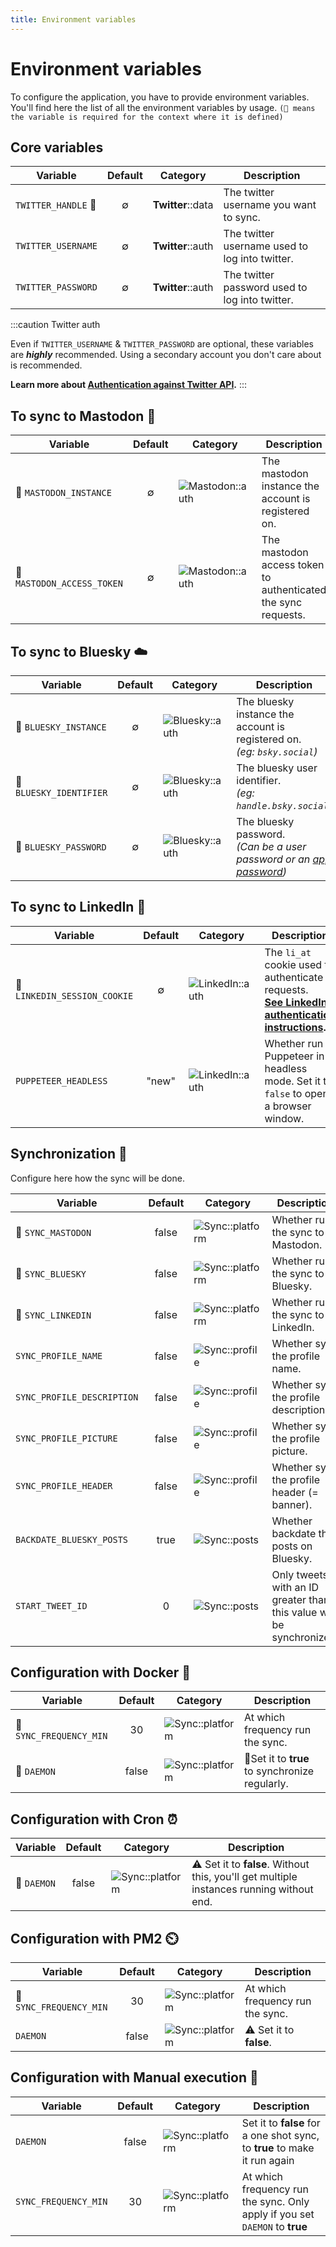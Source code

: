 ```yaml
---
title: Environment variables
---
```


# Environment variables

To configure the application, you have to provide environment variables. You'll find here the list of all the
environment variables by usage. `(📌 means the variable is required for the context where it is defined)`

## Core variables

| Variable            |      Default       | Category          | Description                                                                                |
|---------------------|:------------------:|-------------------|--------------------------------------------------------------------------------------------|
| `TWITTER_HANDLE` 📌 |         ∅          | **Twitter**::data | The twitter username you want to sync.                                                     |
| `TWITTER_USERNAME`  |         ∅          | **Twitter**::auth | The twitter username used to log into twitter.                                             |
| `TWITTER_PASSWORD`  |         ∅          | **Twitter**::auth | The twitter password used to log into twitter.                                             |


:::caution Twitter auth

Even if `TWITTER_USERNAME` & `TWITTER_PASSWORD` are optional, these variables are **_highly_** recommended. Using a secondary account you don't care about is recommended.

**Learn more about [Authentication against Twitter API](./twitter-authentication).**
:::

## To sync to Mastodon 🦣

| Variable                   | Default | Category                                                                 | Description                                                   |
|----------------------------|:-------:|--------------------------------------------------------------------------|---------------------------------------------------------------|
| 📌 `MASTODON_INSTANCE`     |    ∅    | ![**Mastodon**::auth](https://img.shields.io/badge/Mastodon-Auth-6364FF) | The mastodon instance the account is registered on.           |
| 📌 `MASTODON_ACCESS_TOKEN` |    ∅    | ![**Mastodon**::auth](https://img.shields.io/badge/Mastodon-Auth-6364FF) | The mastodon access token to authenticated the sync requests. |

## To sync to Bluesky ☁️

| Variable                | Default | Category                                                               | Description                                                                                                        |
|-------------------------|:-------:|------------------------------------------------------------------------|--------------------------------------------------------------------------------------------------------------------|
| 📌 `BLUESKY_INSTANCE`   |    ∅    | ![**Bluesky**::auth](https://img.shields.io/badge/Bluesky-Auth-0085ff) | The bluesky instance the account is registered on.<br/>_(eg: `bsky.social`)_                                       |
| 📌 `BLUESKY_IDENTIFIER` |    ∅    | ![**Bluesky**::auth](https://img.shields.io/badge/Bluesky-Auth-0085ff) | The bluesky user identifier.<br/>_(eg: `handle.bsky.social`)_                                                      |
| 📌 `BLUESKY_PASSWORD`   |    ∅    | ![**Bluesky**::auth](https://img.shields.io/badge/Bluesky-Auth-0085ff) | The bluesky password.<br/>_(Can be a user password or an [app password](https://bsky.app/settings/app-passwords))_ |

## To sync to LinkedIn 💼

| Variable                   | Default | Category | Description |
|----------------------------|:-------:|------------------------------------------|------------------------------------------------|
| 📌 `LINKEDIN_SESSION_COOKIE` |    ∅    | ![**LinkedIn**::auth](https://img.shields.io/badge/LinkedIn-Auth-0A66C2) | The `li_at` cookie used to authenticate requests.<br/>**[See LinkedIn authentication instructions](./linkedin-authentication).** |
| `PUPPETEER_HEADLESS` | "new" | ![**LinkedIn**::auth](https://img.shields.io/badge/LinkedIn-Auth-0A66C2) | Whether run Puppeteer in headless mode. Set it to `false` to open a browser window. |

## Synchronization 🐝

Configure here how the sync will be done.

| Variable                  | Default | Category                                                                 | Description                                |
|---------------------------|:-------:|--------------------------------------------------------------------------|--------------------------------------------|
| 📌 `SYNC_MASTODON`        |  false  | ![**Sync**::platform](https://img.shields.io/badge/Sync-Platform-e8e8e8) | Whether run the sync to Mastodon.          |
| 📌 `SYNC_BLUESKY`         |  false  | ![**Sync**::platform](https://img.shields.io/badge/Sync-Platform-e8e8e8) | Whether run the sync to Bluesky.           |                                            |
| 📌 `SYNC_LINKEDIN`        |  false  | ![**Sync**::platform](https://img.shields.io/badge/Sync-Platform-e8e8e8) | Whether run the sync to LinkedIn.          |
| `SYNC_PROFILE_NAME`       |  false  | ![**Sync**::profile](https://img.shields.io/badge/Sync-Profile-yellow)   | Whether sync the profile name.             |
| `SYNC_PROFILE_DESCRIPTION` |  false  | ![**Sync**::profile](https://img.shields.io/badge/Sync-Profile-yellow)   | Whether sync the profile description.      |
| `SYNC_PROFILE_PICTURE`    |  false  | ![**Sync**::profile](https://img.shields.io/badge/Sync-Profile-yellow)   | Whether sync the profile picture.          |
| `SYNC_PROFILE_HEADER`     |  false  | ![**Sync**::profile](https://img.shields.io/badge/Sync-Profile-yellow)   | Whether sync the profile header (= banner). |
| `BACKDATE_BLUESKY_POSTS`  |  true   | ![**Sync**::posts](https://img.shields.io/badge/Sync-Posts-green)        | Whether backdate the posts on Bluesky.     |
| `START_TWEET_ID`          |    0    | ![**Sync**::posts](https://img.shields.io/badge/Sync-Posts-green)        | Only tweets with an ID greater than this value will be synchronized. |

## Configuration with Docker 🐳

| Variable                | Default | Category                                                                 | Description                                    |
|-------------------------|:-------:|--------------------------------------------------------------------------|------------------------------------------------|
| 📌 `SYNC_FREQUENCY_MIN` |   30    | ![**Sync**::platform](https://img.shields.io/badge/Sync-Platform-e8e8e8) | At which frequency run the sync.               |   
| 📌 `DAEMON`             |  false  | ![**Sync**::platform](https://img.shields.io/badge/Sync-Platform-e8e8e8) | 👀Set it to **true** to synchronize regularly. |



## Configuration with Cron ⏰

| Variable    | Default | Category                                                                 | Description                                                                              |
|-------------|:-------:|--------------------------------------------------------------------------|------------------------------------------------------------------------------------------|
| 📌 `DAEMON` |  false  | ![**Sync**::platform](https://img.shields.io/badge/Sync-Platform-e8e8e8) | ⚠️ Set it to **false**. Without this, you'll get multiple instances running without end. |

## Configuration with PM2 ⏲️

| Variable                | Default | Category                                                                 | Description                      |
|-------------------------|:-------:|--------------------------------------------------------------------------|----------------------------------|
| 📌 `SYNC_FREQUENCY_MIN` |   30    | ![**Sync**::platform](https://img.shields.io/badge/Sync-Platform-e8e8e8) | At which frequency run the sync. |   
| `DAEMON`                |  false  | ![**Sync**::platform](https://img.shields.io/badge/Sync-Platform-e8e8e8) | ⚠️ Set it to **false**.          |

## Configuration with Manual execution 👏️

| Variable             | Default | Category                                                                 | Description                                                                 |
|----------------------|:-------:|--------------------------------------------------------------------------|-----------------------------------------------------------------------------|
| `DAEMON`             |  false  | ![**Sync**::platform](https://img.shields.io/badge/Sync-Platform-e8e8e8) | Set it to **false** for a one shot sync, to **true** to make it run again   |
| `SYNC_FREQUENCY_MIN` |   30    | ![**Sync**::platform](https://img.shields.io/badge/Sync-Platform-e8e8e8) | At which frequency run the sync. Only apply if you set `DAEMON` to **true** |   

